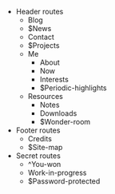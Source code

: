 - Header routes 
  - Blog
  - $News
  - Contact
  - $Projects
  - Me
    - About
    - Now
    - Interests
    - $Periodic-highlights
  - Resources
    - Notes
    - Downloads
    - $Wonder-room
- Footer routes
  - Credits
  - $Site-map
- Secret routes
  - ^You-won
  - Work-in-progress
  - $Password-protected

<!-- use markmap to see this better -->
<!-- Legend: 
  ^ to complete (even though most pages need a design upgrade anyway xO)
  $ to create
-->

